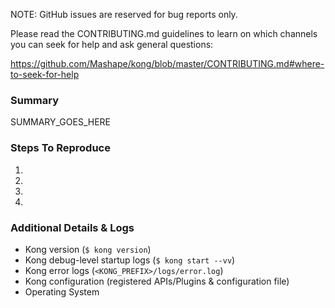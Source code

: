 NOTE: GitHub issues are reserved for bug reports only.

Please read the CONTRIBUTING.md guidelines to learn on which channels you can
seek for help and ask general questions:

https://github.com/Mashape/kong/blob/master/CONTRIBUTING.md#where-to-seek-for-help

### Summary

SUMMARY_GOES_HERE

### Steps To Reproduce

1.
2.
3.
4.

### Additional Details & Logs

- Kong version (`$ kong version`)
- Kong debug-level startup logs (`$ kong start --vv`)
- Kong error logs (`<KONG_PREFIX>/logs/error.log`)
- Kong configuration (registered APIs/Plugins & configuration file)
- Operating System
